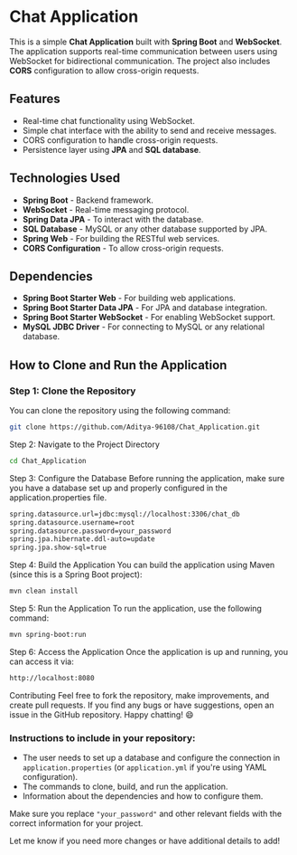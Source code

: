 # Chat Application

This is a simple **Chat Application** built with **Spring Boot** and **WebSocket**. The application supports real-time communication between users using WebSocket for bidirectional communication. The project also includes **CORS** configuration to allow cross-origin requests.

## Features

- Real-time chat functionality using WebSocket.
- Simple chat interface with the ability to send and receive messages.
- CORS configuration to handle cross-origin requests.
- Persistence layer using **JPA** and **SQL database**.

## Technologies Used

- **Spring Boot** - Backend framework.
- **WebSocket** - Real-time messaging protocol.
- **Spring Data JPA** - To interact with the database.
- **SQL Database** - MySQL or any other database supported by JPA.
- **Spring Web** - For building the RESTful web services.
- **CORS Configuration** - To allow cross-origin requests.

## Dependencies

- **Spring Boot Starter Web** - For building web applications.
- **Spring Boot Starter Data JPA** - For JPA and database integration.
- **Spring Boot Starter WebSocket** - For enabling WebSocket support.
- **MySQL JDBC Driver** - For connecting to MySQL or any relational database.

## How to Clone and Run the Application

### Step 1: Clone the Repository

You can clone the repository using the following command:

```bash
git clone https://github.com/Aditya-96108/Chat_Application.git
```

Step 2: Navigate to the Project Directory

```bash
cd Chat_Application
```

Step 3: Configure the Database
Before running the application, make sure you have a database set up and properly configured in the application.properties file.

```bash
spring.datasource.url=jdbc:mysql://localhost:3306/chat_db
spring.datasource.username=root
spring.datasource.password=your_password
spring.jpa.hibernate.ddl-auto=update
spring.jpa.show-sql=true
```
Step 4: Build the Application
You can build the application using Maven (since this is a Spring Boot project):
```bash
mvn clean install
```
Step 5: Run the Application
To run the application, use the following command:

```bash
mvn spring-boot:run
```
Step 6: Access the Application
Once the application is up and running, you can access it via:
```bash
http://localhost:8080
```
Contributing
Feel free to fork the repository, make improvements, and create pull requests. If you find any bugs or have suggestions, open an issue in the GitHub repository.
Happy chatting! 😄

### Instructions to include in your repository:
- The user needs to set up a database and configure the connection in `application.properties` (or `application.yml` if you're using YAML configuration).
- The commands to clone, build, and run the application.
- Information about the dependencies and how to configure them.
  
Make sure you replace `"your_password"` and other relevant fields with the correct information for your project.

Let me know if you need more changes or have additional details to add!
